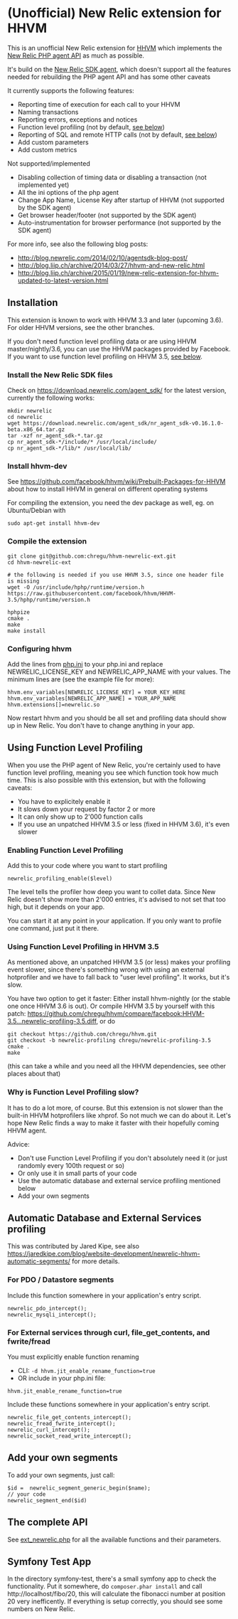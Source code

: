 # (Unofficial) New Relic extension for HHVM

This is an unofficial New Relic extension for [HHVM](http://hhvm.com/) which implements the [New Relic PHP agent API](https://docs.newrelic.com/docs/agents/php-agent/configuration/php-agent-api) as much as possible.

It's build on the [New Relic SDK agent](https://docs.newrelic.com/docs/agents/agent-sdk/using-agent-sdk/getting-started-agent-sdk), which doesn't support all the features needed for rebuilding the PHP agent API and has some other caveats

It currently supports the following features:

* Reporting time of execution for each call to your HHVM
* Naming transactions
* Reporting errors, exceptions and notices
* Function level profiling (not by default, [see below](#using-function-level-profiling))
* Reporting of SQL and remote HTTP calls (not by default, [see below](#automatic-database-and-external-services-profiling))
* Add custom parameters
* Add custom metrics

Not supported/implemented

* Disabling collection of timing data or disabling a transaction (not implemented yet)
* All the ini options of the php agent
* Change App Name, License Key after startup of HHVM (not supported by the SDK agent)
* Get browser header/footer (not supported by the SDK agent)
* Auto-instrumentation for browser performance (not supported by the SDK agent)


For more info, see also the following blog posts:

* http://blog.newrelic.com/2014/02/10/agentsdk-blog-post/
* http://blog.liip.ch/archive/2014/03/27/hhvm-and-new-relic.html
* http://blog.liip.ch/archive/2015/01/19/new-relic-extension-for-hhvm-updated-to-latest-version.html



## Installation

This extension is known to work with HHVM 3.3 and later (upcoming 3.6). For older HHVM versions, see the other branches.

If you don't need function level profiling data or are using HHVM master/nightly/3.6, you can use the HHVM packages provided by Facebook. If you want to use function level profiling on HHVM 3.5, [see below](#using-function-level-profiling-in-hhvm-35).

### Install the New Relic SDK files


Check on https://download.newrelic.com/agent_sdk/ for the latest version, currently the following works:

```
mkdir newrelic
cd newrelic
wget https://download.newrelic.com/agent_sdk/nr_agent_sdk-v0.16.1.0-beta.x86_64.tar.gz
tar -xzf nr_agent_sdk-*.tar.gz
cp nr_agent_sdk-*/include/* /usr/local/include/
cp nr_agent_sdk-*/lib/* /usr/local/lib/
```

### Install hhvm-dev

See https://github.com/facebook/hhvm/wiki/Prebuilt-Packages-for-HHVM about how to install HHVM in general on different operating systems

For compiling the extension, you need the dev package as well, eg. on Ubuntu/Debian with

```
sudo apt-get install hhvm-dev
```

### Compile the extension

```
git clone git@github.com:chregu/hhvm-newrelic-ext.git
cd hhvm-newrelic-ext

# the following is needed if you use HHVM 3.5, since one header file is missing
wget -O /usr/include/hphp/runtime/version.h https://raw.githubusercontent.com/facebook/hhvm/HHVM-3.5/hphp/runtime/version.h

hphpize
cmake .
make
make install
```

### Configuring hhvm

Add the lines from [php.ini](https://github.com/chregu/hhvm-newrelic-ext/blob/master/php.ini) to your php.ini and replace NEWRELIC_LICENSE_KEY and NEWRELIC_APP_NAME with your values. The minimum lines are (see the example file for more):

```
hhvm.env_variables[NEWRELIC_LICENSE_KEY] = YOUR_KEY_HERE
hhvm.env_variables[NEWRELIC_APP_NAME] = YOUR_APP_NAME
hhvm.extensions[]=newrelic.so
```

Now restart hhvm and you should be all set and profiling data should show up in New Relic. You don't have to change anything in your app.

## Using Function Level Profiling

When you use the PHP agent of New Relic, you're certainly used to have function level profiling, meaning you see which function took how much time. This is also possible with this extension, but with the following caveats:

* You have to explicitely enable it
* It slows down your request by factor 2 or more
* It can only show up to 2'000 function calls
* If you use an unpatched HHVM 3.5 or less (fixed in HHVM 3.6), it's even slower

### Enabling Function Level Profiling

Add this to your code where you want to start profiling

```
newrelic_profiling_enable($level)
```

The level tells the profiler how deep you want to collet data. Since New Relic doesn't show more than 2'000 entries, it's advised to not set that too high, but it depends on your app.

You can start it at any point in your application. If you only want to profile one command, just put it there.

### Using Function Level Profiling in HHVM 3.5

As mentioned above, an unpatched HHVM 3.5 (or less) makes your profiling event slower, since there's something wrong with using an external hotprofiler and we have to fall back to "user level profiling". It works, but it's slow.

You have two option to get it faster: Either install hhvm-nightly (or the stable one once HHVM 3.6 is out). Or compile HHVM 3.5 by yourself with this patch: https://github.com/chregu/hhvm/compare/facebook:HHVM-3.5...newrelic-profiling-3.5.diff, or do

````
git checkout https://github.com/chregu/hhvm.git
git checkout -b newrelic-profiling chregu/newrelic-profiling-3.5
cmake .
make
````

(this can take a while and you need all the HHVM dependencies, see other places about that)

### Why is Function Level Profiling slow?

It has to do a lot more, of course. But this extension is not slower than the built-in HHVM hotprofilers like xhprof. So not much we can do about it. Let's hope New Relic finds a way to make it faster with their hopefully coming HHVM agent.

Advice:

* Don't use Function Level Profiling if you don't absolutely need it (or just randomly every 100th request or so)
* Or only use it in small parts of your code
* Use the automatic database and external service profiling mentioned below
* Add your own segments



## Automatic Database and External Services profiling

This was contributed by Jared Kipe, see also https://jaredkipe.com/blog/website-development/newrelic-hhvm-automatic-segments/ for more details.

### For PDO / Datastore segments

Include this function somewhere in your application's entry script.

````
newrelic_pdo_intercept();
newrelic_mysqli_intercept();
````

### For External services through curl, file_get_contents, and fwrite/fread

You must explicitly enable function renaming

* CLI: `-d hhvm.jit_enable_rename_function=true`
* OR include in your php.ini file:

````
hhvm.jit_enable_rename_function=true
````

Include these functions somewhere in your application's entry script.

````
newrelic_file_get_contents_intercept();
newrelic_fread_fwrite_intercept();
newrelic_curl_intercept();
newrelic_socket_read_write_intercept();
````

## Add your own segments

To add your own segments, just call:

````
$id =  newrelic_segment_generic_begin($name);
// your code
newrelic_segment_end($id)
````

## The complete API

See [ext_newrelic.php](https://github.com/chregu/hhvm-newrelic-ext/blob/master/ext_newrelic.php) for all the available functions and their parameters.


## Symfony Test App

In the directory symfony-test, there's a small symfony app to check the functionality.
Put it somewhere, do `composer.phar install` and call http://localhost/fibo/20, this will calculate the fibonacci number at position 20 very inefficently. If everything is setup correctly, you should see some numbers on New Relic.



